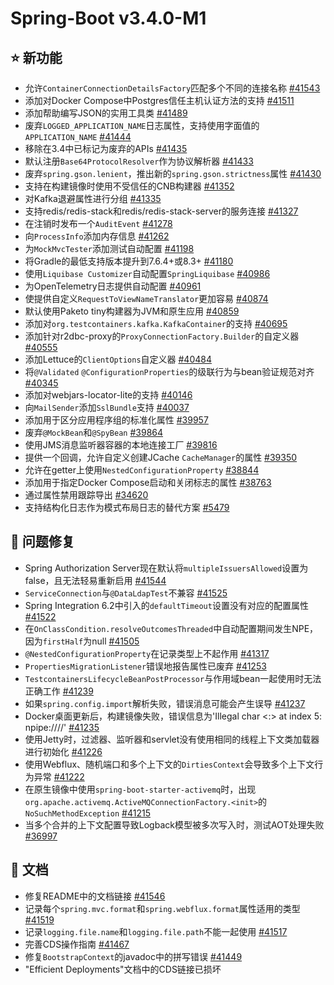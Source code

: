 # Spring-Boot v3.4.0-M1

## ⭐ 新功能

- 允许`ContainerConnectionDetailsFactory`匹配多个不同的连接名称 [#41543](https://github.com/spring-projects/spring-boot/issues/41543)
- 添加对Docker Compose中Postgres信任主机认证方法的支持 [#41511](https://github.com/spring-projects/spring-boot/pull/41511)
- 添加帮助编写JSON的实用工具类 [#41489](https://github.com/spring-projects/spring-boot/issues/41489)
- 废弃`LOGGED_APPLICATION_NAME`日志属性，支持使用字面值的`APPLICATION_NAME` [#41444](https://github.com/spring-projects/spring-boot/issues/41444)
- 移除在3.4中已标记为废弃的APIs [#41435](https://github.com/spring-projects/spring-boot/issues/41435)
- 默认注册`Base64ProtocolResolver`作为协议解析器 [#41433](https://github.com/spring-projects/spring-boot/issues/41433)
- 废弃`spring.gson.lenient`，推出新的`spring.gson.strictness`属性 [#41430](https://github.com/spring-projects/spring-boot/issues/41430)
- 支持在构建镜像时使用不受信任的CNB构建器 [#41352](https://github.com/spring-projects/spring-boot/issues/41352)
- 对Kafka退避属性进行分组 [#41335](https://github.com/spring-projects/spring-boot/pull/41335)
- 支持redis/redis-stack和redis/redis-stack-server的服务连接 [#41327](https://github.com/spring-projects/spring-boot/pull/41327)
- 在注销时发布一个`AuditEvent` [#41278](https://github.com/spring-projects/spring-boot/pull/41278)
- 向`ProcessInfo`添加内存信息 [#41262](https://github.com/spring-projects/spring-boot/pull/41262)
- 为`MockMvcTester`添加测试自动配置 [#41198](https://github.com/spring-projects/spring-boot/issues/41198)
- 将Gradle的最低支持版本提升到7.6.4+或8.3+ [#41180](https://github.com/spring-projects/spring-boot/issues/41180)
- 使用`Liquibase Customizer`自动配置`SpringLiquibase` [#40986](https://github.com/spring-projects/spring-boot/pull/40986)
- 为OpenTelemetry日志提供自动配置 [#40961](https://github.com/spring-projects/spring-boot/pull/40961)
- 使提供自定义`RequestToViewNameTranslator`更加容易 [#40874](https://github.com/spring-projects/spring-boot/pull/40874)
- 默认使用Paketo tiny构建器为JVM和原生应用 [#40859](https://github.com/spring-projects/spring-boot/issues/40859)
- 添加对`org.testcontainers.kafka.KafkaContainer`的支持 [#40695](https://github.com/spring-projects/spring-boot/pull/40695)
- 添加针对r2dbc-proxy的`ProxyConnectionFactory.Builder`的自定义器 [#40555](https://github.com/spring-projects/spring-boot/pull/40555)
- 添加Lettuce的`ClientOptions`自定义器 [#40484](https://github.com/spring-projects/spring-boot/pull/40484)
- 将`@Validated` `@ConfigurationProperties`的级联行为与bean验证规范对齐 [#40345](https://github.com/spring-projects/spring-boot/issues/40345)
- 添加对webjars-locator-lite的支持 [#40146](https://github.com/spring-projects/spring-boot/issues/40146)
- 向`MailSender`添加`SslBundle`支持 [#40037](https://github.com/spring-projects/spring-boot/pull/40037)
- 添加用于区分应用程序组的标准化属性 [#39957](https://github.com/spring-projects/spring-boot/pull/39957)
- 废弃`@MockBean`和`@SpyBean` [#39864](https://github.com/spring-projects/spring-boot/pull/39864)
- 使用JMS消息监听器容器的本地连接工厂 [#39816](https://github.com/spring-projects/spring-boot/issues/39816)
- 提供一个回调，允许自定义创建JCache `CacheManager`的属性 [#39350](https://github.com/spring-projects/spring-boot/issues/39350)
- 允许在getter上使用`NestedConfigurationProperty` [#38844](https://github.com/spring-projects/spring-boot/pull/38844)
- 添加用于指定Docker Compose启动和关闭标志的属性 [#38763](https://github.com/spring-projects/spring-boot/issues/38763)
- 通过属性禁用跟踪导出 [#34620](https://github.com/spring-projects/spring-boot/issues/34620)
- 支持结构化日志作为模式布局日志的替代方案 [#5479](https://github.com/spring-projects/spring-boot/issues/5479)

## 🐞 问题修复

- Spring Authorization Server现在默认将`multipleIssuersAllowed`设置为false，且无法轻易重新启用 [#41544](https://github.com/spring-projects/spring-boot/issues/41544)
- `ServiceConnection`与`@DataLdapTest`不兼容 [#41525](https://github.com/spring-projects/spring-boot/issues/41525)
- Spring Integration 6.2中引入的`defaultTimeout`设置没有对应的配置属性 [#41522](https://github.com/spring-projects/spring-boot/issues/41522)
- 在`OnClassCondition.resolveOutcomesThreaded`中自动配置期间发生NPE，因为`firstHalf`为null [#41505](https://github.com/spring-projects/spring-boot/issues/41505)
- `@NestedConfigurationProperty`在记录类型上不起作用 [#41317](https://github.com/spring-projects/spring-boot/issues/41317)
- `PropertiesMigrationListener`错误地报告属性已废弃 [#41253](https://github.com/spring-projects/spring-boot/issues/41253)
- `TestcontainersLifecycleBeanPostProcessor`与作用域bean一起使用时无法正确工作 [#41239](https://github.com/spring-projects/spring-boot/issues/41239)
- 如果`spring.config.import`解析失败，错误消息可能会产生误导 [#41237](https://github.com/spring-projects/spring-boot/issues/41237)
- Docker桌面更新后，构建镜像失败，错误信息为'Illegal char <:> at index 5: npipe:////' [#41235](https://github.com/spring-projects/spring-boot/issues/41235)
- 使用Jetty时，过滤器、监听器和servlet没有使用相同的线程上下文类加载器进行初始化 [#41226](https://github.com/spring-projects/spring-boot/issues/41226)
- 使用Webflux、随机端口和多个上下文的`DirtiesContext`会导致多个上下文行为异常 [#41222](https://github.com/spring-projects/spring-boot/issues/41222)
- 在原生镜像中使用`spring-boot-starter-activemq`时，出现`org.apache.activemq.ActiveMQConnectionFactory.<init>`的`NoSuchMethodException` [#41215](https://github.com/spring-projects/spring-boot/issues/41215)
- 当多个合并的上下文配置导致Logback模型被多次写入时，测试AOT处理失败 [#36997](https://github.com/spring-projects/spring-boot/issues/36997)

## 📔 文档

- 修复README中的文档链接 [#41546](https://github.com/spring-projects/spring-boot/issues/41546)
- 记录每个`spring.mvc.format`和`spring.webflux.format`属性适用的类型 [#41519](https://github.com/spring-projects/spring-boot/issues/41519)
- 记录`logging.file.name`和`logging.file.path`不能一起使用 [#41517](https://github.com/spring-projects/spring-boot/issues/41517)
- 完善CDS操作指南 [#41467](https://github.com/spring-projects/spring-boot/issues/41467)
- 修复`BootstrapContext`的javadoc中的拼写错误 [#41449](https://github.com/spring-projects/spring-boot/issues/41449)
- "Efficient Deployments"文档中的CDS链接已损坏